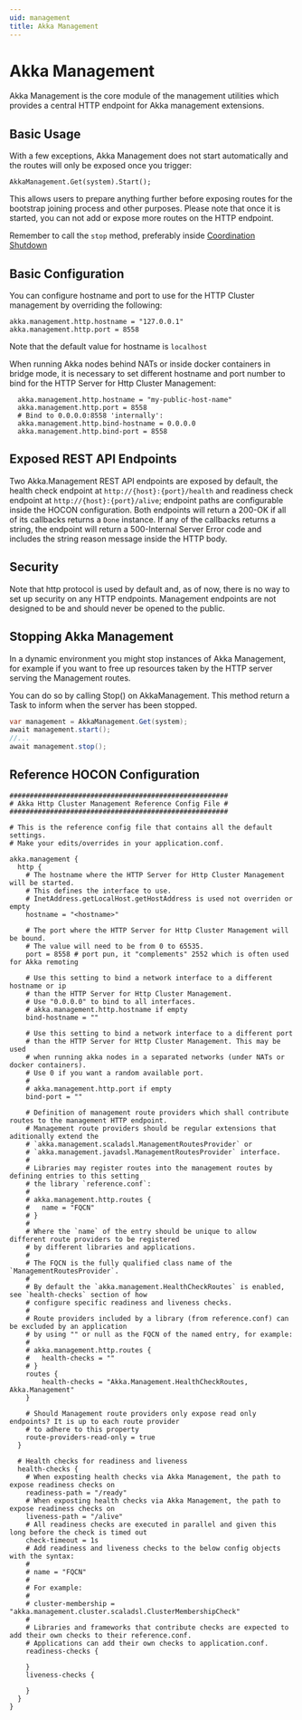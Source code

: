 ```yaml
---
uid: management
title: Akka Management
---
```

# Akka Management
Akka Management is the core module of the management utilities which provides a central HTTP endpoint for Akka management extensions.

## Basic Usage
With a few exceptions, Akka Management does not start automatically and the routes will only be exposed once you trigger:
```
AkkaManagement.Get(system).Start();
```

This allows users to prepare anything further before exposing routes for the bootstrap joining process and other purposes. Please note that once it is started, you can not add or expose more routes on the HTTP endpoint.

Remember to call the `stop` method, preferably inside [Coordination Shutdown](https://getakka.net/articles/actors/coordinated-shutdown.html)

## Basic Configuration
You can configure hostname and port to use for the HTTP Cluster management by overriding the following:
```
akka.management.http.hostname = "127.0.0.1"
akka.management.http.port = 8558
```
Note that the default value for hostname is `localhost`

When running Akka nodes behind NATs or inside docker containers in bridge mode, it is necessary to set different hostname and port number to bind for the HTTP Server for Http Cluster Management:
```
  akka.management.http.hostname = "my-public-host-name"
  akka.management.http.port = 8558
  # Bind to 0.0.0.0:8558 'internally': 
  akka.management.http.bind-hostname = 0.0.0.0
  akka.management.http.bind-port = 8558
```

## Exposed REST API Endpoints
Two Akka.Management REST API endpoints are exposed by default, the health check endpoint at `http://{host}:{port}/health` and readiness check endpoint at `http://{host}:{port}/alive`; endpoint paths are configurable inside the HOCON configuration. Both endpoints will return a 200-OK if all of its callbacks returns a `Done` instance. If any of the callbacks returns a string, the endpoint will return a 500-Internal Server Error code and includes the string reason message inside the HTTP body.

## Security

Note that http protocol is used by default and, as of now, there is no way to set up security on any HTTP endpoints. Management endpoints are not designed to be and should never be opened to the public.

## Stopping Akka Management
In a dynamic environment you might stop instances of Akka Management, for example if you want to free up resources taken by the HTTP server serving the Management routes.

You can do so by calling Stop() on AkkaManagement. This method return a Task to inform when the server has been stopped.

```C#
var management = AkkaManagement.Get(system);
await management.start();
//...
await management.stop();
```

## Reference HOCON Configuration
```
######################################################
# Akka Http Cluster Management Reference Config File #
######################################################

# This is the reference config file that contains all the default settings.
# Make your edits/overrides in your application.conf.

akka.management {
  http {
    # The hostname where the HTTP Server for Http Cluster Management will be started.
    # This defines the interface to use.
    # InetAddress.getLocalHost.getHostAddress is used not overriden or empty
    hostname = "<hostname>"

    # The port where the HTTP Server for Http Cluster Management will be bound.
    # The value will need to be from 0 to 65535.
    port = 8558 # port pun, it "complements" 2552 which is often used for Akka remoting

    # Use this setting to bind a network interface to a different hostname or ip
    # than the HTTP Server for Http Cluster Management.
    # Use "0.0.0.0" to bind to all interfaces.
    # akka.management.http.hostname if empty
    bind-hostname = ""

    # Use this setting to bind a network interface to a different port
    # than the HTTP Server for Http Cluster Management. This may be used
    # when running akka nodes in a separated networks (under NATs or docker containers).
    # Use 0 if you want a random available port.
    #
    # akka.management.http.port if empty
    bind-port = ""

    # Definition of management route providers which shall contribute routes to the management HTTP endpoint.
    # Management route providers should be regular extensions that aditionally extend the
    # `akka.management.scaladsl.ManagementRoutesProvider` or
    # `akka.management.javadsl.ManagementRoutesProvider` interface.
    #
    # Libraries may register routes into the management routes by defining entries to this setting
    # the library `reference.conf`:
    #
    # akka.management.http.routes {
    #   name = "FQCN"
    # }
    #
    # Where the `name` of the entry should be unique to allow different route providers to be registered
    # by different libraries and applications.
    #
    # The FQCN is the fully qualified class name of the `ManagementRoutesProvider`.
    #
    # By default the `akka.management.HealthCheckRoutes` is enabled, see `health-checks` section of how
    # configure specific readiness and liveness checks.
    #
    # Route providers included by a library (from reference.conf) can be excluded by an application
    # by using "" or null as the FQCN of the named entry, for example:
    #
    # akka.management.http.routes {
    #   health-checks = ""
    # }
    routes {
        health-checks = "Akka.Management.HealthCheckRoutes, Akka.Management"
    }

    # Should Management route providers only expose read only endpoints? It is up to each route provider
    # to adhere to this property
    route-providers-read-only = true
  }
  
  # Health checks for readiness and liveness
  health-checks {
    # When exposting health checks via Akka Management, the path to expose readiness checks on
    readiness-path = "/ready"
    # When exposting health checks via Akka Management, the path to expose readiness checks on
    liveness-path = "/alive"
    # All readiness checks are executed in parallel and given this long before the check is timed out
    check-timeout = 1s
    # Add readiness and liveness checks to the below config objects with the syntax:
    #
    # name = "FQCN"
    #
    # For example:
    #
    # cluster-membership = "akka.management.cluster.scaladsl.ClusterMembershipCheck"
    #
    # Libraries and frameworks that contribute checks are expected to add their own checks to their reference.conf.
    # Applications can add their own checks to application.conf.
    readiness-checks {
      
    }
    liveness-checks {
      
    }
  }
}
```